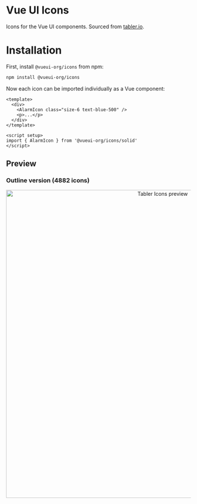 # Vue UI Icons

Icons for the Vue UI components. Sourced from [tabler.io](https://tabler.io/icons).

# Installation

First, install `@vueui-org/icons` from npm:

```sh
npm install @vueui-org/icons
```

Now each icon can be imported individually as a Vue component:

```vue
<template>
  <div>
    <AlarmIcon class="size-6 text-blue-500" />
    <p>...</p>
  </div>
</template>

<script setup>
import { AlarmIcon } from '@vueui-org/icons/solid'
</script>
```

## Preview

### Outline version (<!--icons-count-outline-->4882<!--/icons-count-outline--> icons)

<p align="center">
  <picture>
    <source media="(prefers-color-scheme: dark)" srcset="https://raw.githubusercontent.com/tabler/tabler-icons/master/.github/preview/icons-outline-dark.png">
    <source media="(prefers-color-scheme: light)" srcset="https://raw.githubusercontent.com/tabler/tabler-icons/master/.github/preview/icons-outline.png">
    <img src="https://raw.githubusercontent.com/tabler/tabler-icons/master/.github/preview/icons-outline.png" alt="Tabler Icons preview" width="838">
  </picture>
</p>
